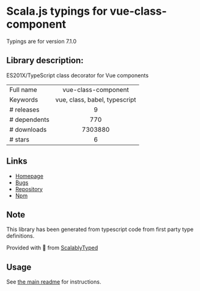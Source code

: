 
# Scala.js typings for vue-class-component

Typings are for version 7.1.0

## Library description:
ES201X/TypeScript class decorator for Vue components

|                    |                 |
| ------------------ | :-------------: |
| Full name          | vue-class-component |
| Keywords           | vue, class, babel, typescript |
| # releases         | 9 |
| # dependents       | 770 |
| # downloads        | 7303880 |
| # stars            | 6 |

## Links
- [Homepage](https://github.com/vuejs/vue-class-component#readme)
- [Bugs](https://github.com/vuejs/vue-class-component/issues)
- [Repository](https://github.com/vuejs/vue-class-component)
- [Npm](https://www.npmjs.com/package/vue-class-component)
    


## Note
This library has been generated from typescript code from first party type definitions.

Provided with :purple_heart: from [ScalablyTyped](https://github.com/oyvindberg/ScalablyTyped)

## Usage
See [the main readme](../../readme.md) for instructions.



